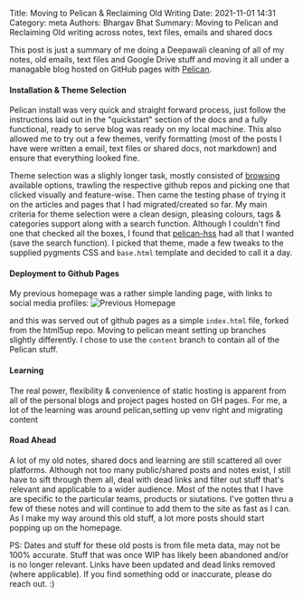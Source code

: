 Title: Moving to Pelican & Reclaiming Old Writing
Date: 2021-11-01 14:31
Category: meta
Authors: Bhargav Bhat
Summary: Moving to Pelican and Reclaiming Old writing across notes, text files, emails and shared docs

This post is just a summary of me doing a Deepawali cleaning of all of my notes, old emails, text files and Google Drive stuff and moving it all under a managable blog hosted on GitHub pages with [Pelican](https://docs.getpelican.com/en/latest/).

#### Installation & Theme Selection
Pelican install was very quick and straight forward process, just follow the instructions laid out in the "quickstart" section of the docs and a fully functional, ready to serve blog was ready on my local machine. This also allowed me to try out a few themes, verify formatting (most of the posts I have were written a email, text files or shared docs, not markdown) and ensure that everything looked fine.

Theme selection was a slighly longer task, mostly consisted of [browsing](http://www.pelicanthemes.com/) available options, trawling the respective github repos and picking one that clicked visually and feature-wise. Then came the testing phase of trying it on the articles and pages that I had migrated/created so far. My main criteria for theme selection were a clean design, pleasing colours, tags & categories support along with a search function. Although I couldn't find one that checked all the boxes, I found that [pelican-hss](https://github.com/laughk/pelican-hss) had all that I wanted (save the search function). I picked that theme, made a few tweaks to the supplied pygments CSS and `base.html` template and decided to call it a day.

#### Deployment to Github Pages
My previous homepage was a rather simple landing page, with links to social media profiles:
![Previous Homepage]({static}/images/home_page.png)

and this was served out of github pages as a simple `index.html` file, forked from the html5up repo. Moving to pelican meant setting up branches slightly differently. I chose to use the `content` branch to contain all of the Pelican stuff.

#### Learning
The real power, flexibility & convenience of static hosting is apparent from all of the personal blogs and project pages hosted on GH pages. For me, a lot of the learning was around pelican,setting up venv right and migrating content

#### Road Ahead
A lot of my old notes, shared docs and learning are still scattered all over platforms. Although not too many public/shared posts and notes exist, I still have to sift through them all, deal with dead links and filter out stuff that's relevant and applicable to a wider audience. Most of the notes that I have are specific to the particular teams, products or siutations. I've gotten thru a few of these notes and will continue to add them to the site as fast as I can. As I make my way around this old stuff, a lot more posts should start popping up on the homepage. 

PS: Dates and stuff for these old posts is from file meta data, may not be 100% accurate. Stuff that was once WIP has likely been abandoned and/or is no longer relevant. Links have been updated and dead links removed (where applicable). If you find something odd or inaccurate, please do reach out. :)
